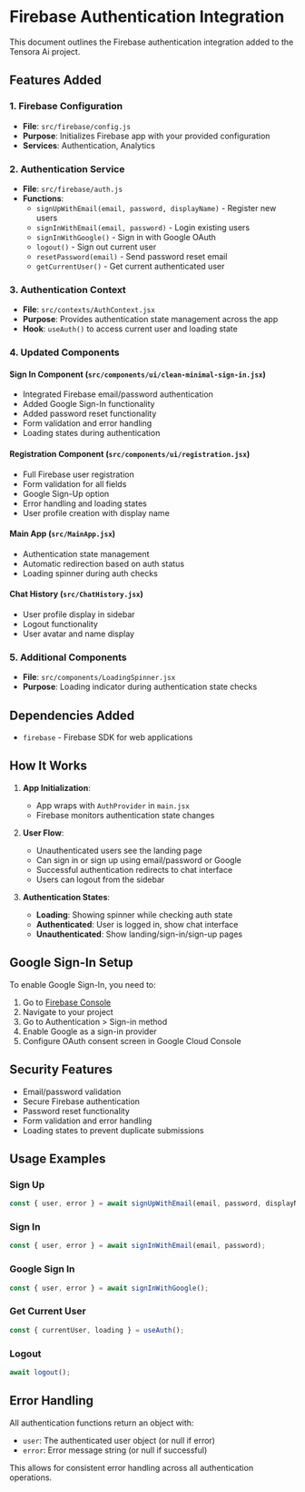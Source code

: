 # Firebase Authentication Integration

This document outlines the Firebase authentication integration added to the Tensora Ai project.

## Features Added

### 1. Firebase Configuration
- **File**: `src/firebase/config.js`
- **Purpose**: Initializes Firebase app with your provided configuration
- **Services**: Authentication, Analytics

### 2. Authentication Service
- **File**: `src/firebase/auth.js`
- **Functions**:
  - `signUpWithEmail(email, password, displayName)` - Register new users
  - `signInWithEmail(email, password)` - Login existing users
  - `signInWithGoogle()` - Sign in with Google OAuth
  - `logout()` - Sign out current user
  - `resetPassword(email)` - Send password reset email
  - `getCurrentUser()` - Get current authenticated user

### 3. Authentication Context
- **File**: `src/contexts/AuthContext.jsx`
- **Purpose**: Provides authentication state management across the app
- **Hook**: `useAuth()` to access current user and loading state

### 4. Updated Components

#### Sign In Component (`src/components/ui/clean-minimal-sign-in.jsx`)
- Integrated Firebase email/password authentication
- Added Google Sign-In functionality
- Added password reset functionality
- Form validation and error handling
- Loading states during authentication

#### Registration Component (`src/components/ui/registration.jsx`)
- Full Firebase user registration
- Form validation for all fields
- Google Sign-Up option
- Error handling and loading states
- User profile creation with display name

#### Main App (`src/MainApp.jsx`)
- Authentication state management
- Automatic redirection based on auth status
- Loading spinner during auth checks

#### Chat History (`src/ChatHistory.jsx`)
- User profile display in sidebar
- Logout functionality
- User avatar and name display

### 5. Additional Components
- **File**: `src/components/LoadingSpinner.jsx`
- **Purpose**: Loading indicator during authentication state checks

## Dependencies Added
- `firebase` - Firebase SDK for web applications

## How It Works

1. **App Initialization**: 
   - App wraps with `AuthProvider` in `main.jsx`
   - Firebase monitors authentication state changes

2. **User Flow**:
   - Unauthenticated users see the landing page
   - Can sign in or sign up using email/password or Google
   - Successful authentication redirects to chat interface
   - Users can logout from the sidebar

3. **Authentication States**:
   - **Loading**: Showing spinner while checking auth state
   - **Authenticated**: User is logged in, show chat interface
   - **Unauthenticated**: Show landing/sign-in/sign-up pages

## Google Sign-In Setup

To enable Google Sign-In, you need to:

1. Go to [Firebase Console](https://console.firebase.google.com/)
2. Navigate to your project
3. Go to Authentication > Sign-in method
4. Enable Google as a sign-in provider
5. Configure OAuth consent screen in Google Cloud Console

## Security Features

- Email/password validation
- Secure Firebase authentication
- Password reset functionality
- Form validation and error handling
- Loading states to prevent duplicate submissions

## Usage Examples

### Sign Up
```javascript
const { user, error } = await signUpWithEmail(email, password, displayName);
```

### Sign In
```javascript
const { user, error } = await signInWithEmail(email, password);
```

### Google Sign In
```javascript
const { user, error } = await signInWithGoogle();
```

### Get Current User
```javascript
const { currentUser, loading } = useAuth();
```

### Logout
```javascript
await logout();
```

## Error Handling

All authentication functions return an object with:
- `user`: The authenticated user object (or null if error)
- `error`: Error message string (or null if successful)

This allows for consistent error handling across all authentication operations.
